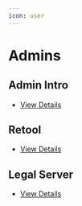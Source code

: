 ```yaml
---
icon: user
---
```


# Admins

## Admin Intro

-   [View Details](/admin/intro)

## Retool

-   [View Details](/admin/retool)

## Legal Server

-   [View Details](/admin/legal-server)
